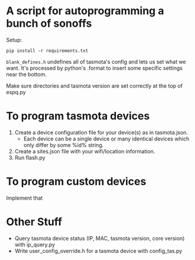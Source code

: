 # A script for autoprogramming a bunch of sonoffs

Setup:

```
pip install -r requirements.txt
```


`blank_defines.h` undefines all of tasmota's config and lets us set what we want.
It's processed by python's .format to insert some specific settings near the bottom.

Make sure directories and tasmota version are set correctly at the top of espq.py

# To program tasmota devices
1. Create a device configuration file for your device(s) as in tasmota.json.
    - Each device can be a single device or many identical devices which only differ by some %id% string.
2. Create a sites.json file with your wifi/location information.
3. Run flash.py

# To program custom devices
Implement that

# Other Stuff
- Query tasmota device status (IP, MAC, tasmota version, core version) with ip_query.py
- Write user_config_override.h for a tasmota device with config_tas.py
